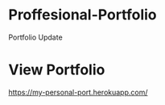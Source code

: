 # Proffesional-Portfolio
Portfolio Update

# View Portfolio
https://my-personal-port.herokuapp.com/
